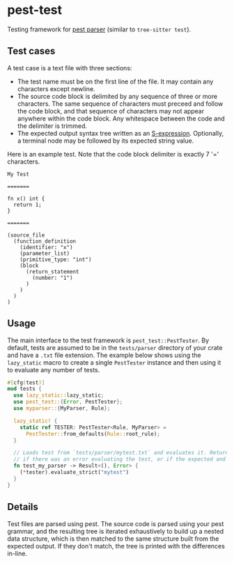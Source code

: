 # pest-test

Testing framework for [pest parser](https://pest.rs) (similar to `tree-sitter test`).

## Test cases

A test case is a text file with three sections:

* The test name must be on the first line of the file. It may contain any characters except newline.
* The source code block is delimited by any sequence of three or more characters. The same sequence of characters must preceed and follow the code block, and that sequence of characters may not appear anywhere within the code block. Any whitespace between the code and the delimiter is trimmed.
* The expected output syntax tree written as an [S-expression](https://en.wikipedia.org/wiki/S-expression). Optionally, a terminal node may be followed by its expected string value.

Here is an example test. Note that the code block delimiter is exactly 7 '=' characters.

```
My Test

=======

fn x() int {
  return 1;
}

=======

(source_file
  (function_definition
    (identifier: "x")
    (parameter_list)
    (primitive_type: "int")
    (block
      (return_statement 
        (number: "1")
      )
    )
  )
)

```

## Usage

The main interface to the test framework is `pest_test::PestTester`. By default, tests are assumed to be in the `tests/parser` directory of your crate and have a `.txt` file extension. The example below shows using the `lazy_static` macro to create a single `PestTester` instance and then using it to evaluate any number of tests.

```rust
#[cfg(test)]
mod tests {
  use lazy_static::lazy_static;
  use pest_test::{Error, PestTester};
  use myparser::{MyParser, Rule};

  lazy_static! {
    static ref TESTER: PestTester<Rule, MyParser> = 
      PestTester::from_defaults(Rule::root_rule);
  }

  // Loads test from `tests/parser/mytest.txt` and evaluates it. Returns an `Err<pest_test::Error>`
  // if there was an error evaluating the test, or if the expected and actual values do not match.
  fn test_my_parser -> Result<(), Error> {
    (*tester).evaluate_strict("mytest")
  }
}
```

## Details

Test files are parsed using pest. The source code is parsed using your pest grammar, and the resulting tree is iterated exhaustively to build up a nested data structure, which is then matched to the same structure built from the expected output. If they don't match, the tree is printed with the differences in-line.